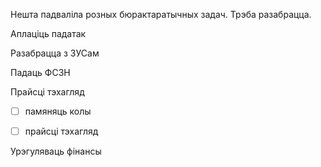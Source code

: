 
Нешта падваліла розных бюрактаратычных задач. Трэба разабрацца.

Аплаціць падатак


Разабрацца з ЗУСам


Падаць ФСЗН


Прайсці тэхагляд
- [ ] памяняць колы
- [ ] прайсці тэхагляд


Урэгуляваць фінансы